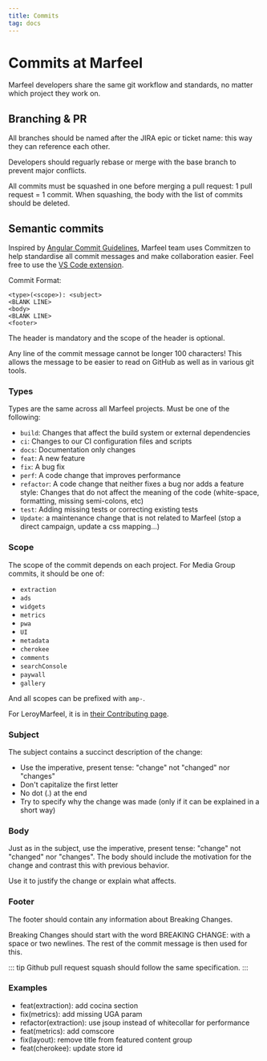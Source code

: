 ```yaml
---
title: Commits
tag: docs
---
```


# Commits at Marfeel

Marfeel developers share the same git workflow and standards, no matter which project they work on.

## Branching & PR

All branches should be named after the JIRA epic or ticket name: this way they can reference each other.

Developers should reguarly rebase or merge with the base branch to prevent major conflicts.

All commits must be squashed in one before merging a pull request: 1 pull request = 1 commit.
When squashing, the body with the list of commits should be deleted.

## Semantic commits

Inspired by [Angular Commit Guidelines](https://github.com/angular/angular/blob/master/CONTRIBUTING.md#-commit-message-guidelines), Marfeel team uses Commitzen to help standardise all commit messages and make collaboration easier.
Feel free to use the [VS Code extension](https://marketplace.visualstudio.com/items?itemName=KnisterPeter.vscode-commitizen).

Commit Format:

```
<type>(<scope>): <subject>
<BLANK LINE>
<body>
<BLANK LINE>
<footer>
```

The header is mandatory and the scope of the header is optional.

Any line of the commit message cannot be longer 100 characters!
This allows the message to be easier to read on GitHub as well as in various git tools.

### Types

Types are the same across all Marfeel projects.
Must be one of the following:

* `build`: Changes that affect the build system or external dependencies
* `ci`: Changes to our CI configuration files and scripts
* `docs`: Documentation only changes
* `feat`: A new feature
* `fix`: A bug fix
* `perf`: A code change that improves performance
* `refactor`: A code change that neither fixes a bug nor adds a feature
style: Changes that do not affect the meaning of the code (white-space, formatting, missing semi-colons, etc)
* `test`: Adding missing tests or correcting existing tests
* `Update`: a maintenance change that is not related to Marfeel (stop a direct campaign, update a css mapping...)

### Scope

The scope of the commit depends on each project.
For Media Group commits, it should be one of:

* `extraction`
* `ads`
* `widgets`
* `metrics`
* `pwa`
* `UI`
* `metadata`
* `cherokee`
* `comments`
* `searchConsole`
* `paywall`
* `gallery`

And all scopes can be prefixed with `amp-`.

For LeroyMarfeel, it is in [their Contributing page](https://github.com/Marfeel/LeroyMarfeel/blob/master/CONTRIBUTING.md).

### Subject

The subject contains a succinct description of the change:

* Use the imperative, present tense: "change" not "changed" nor "changes"
* Don't capitalize the first letter
* No dot (.) at the end
* Try to specify why the change was made (only if it can be explained in a short way)

### Body

Just as in the subject, use the imperative, present tense: "change" not "changed" nor "changes". The body should include the motivation for the change and contrast this with previous behavior.

Use it to justify the change or explain what affects.

### Footer

The footer should contain any information about Breaking Changes.

Breaking Changes should start with the word BREAKING CHANGE: with a space or two newlines. The rest of the commit message is then used for this.

::: tip
Github pull request squash should follow the same specification.
:::

### Examples

* feat(extraction): add cocina section
* fix(metrics): add missing UGA param
* refactor(extraction): use jsoup instead of whitecollar for performance
* feat(metrics): add comscore
* fix(layout): remove title from featured content group
* feat(cherokee): update store id
